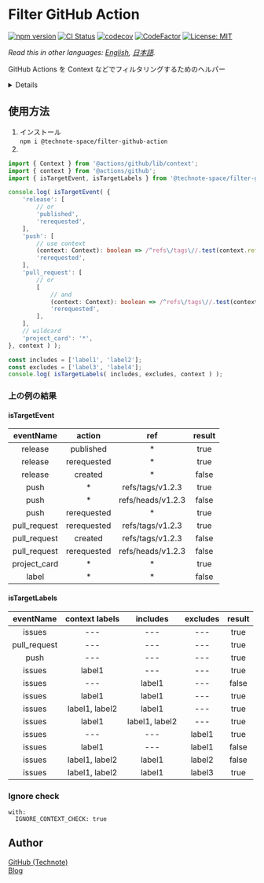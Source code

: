# Filter GitHub Action

[![npm version](https://badge.fury.io/js/%40technote-space%2Ffilter-github-action.svg)](https://badge.fury.io/js/%40technote-space%2Ffilter-github-action)
[![CI Status](https://github.com/technote-space/filter-github-action/workflows/CI/badge.svg)](https://github.com/technote-space/filter-github-action/actions)
[![codecov](https://codecov.io/gh/technote-space/filter-github-action/branch/master/graph/badge.svg)](https://codecov.io/gh/technote-space/filter-github-action)
[![CodeFactor](https://www.codefactor.io/repository/github/technote-space/filter-github-action/badge)](https://www.codefactor.io/repository/github/technote-space/filter-github-action)
[![License: MIT](https://img.shields.io/badge/License-MIT-blue.svg)](https://github.com/technote-space/filter-github-action/blob/master/LICENSE)

*Read this in other languages: [English](README.md), [日本語](README.ja.md).*

GitHub Actions を Context などでフィルタリングするためのヘルパー

<!-- START doctoc generated TOC please keep comment here to allow auto update -->
<!-- DON'T EDIT THIS SECTION, INSTEAD RE-RUN doctoc TO UPDATE -->
<details>
<summary>Details</summary>

- [使用方法](#%E4%BD%BF%E7%94%A8%E6%96%B9%E6%B3%95)
  - [上の例の結果](#%E4%B8%8A%E3%81%AE%E4%BE%8B%E3%81%AE%E7%B5%90%E6%9E%9C)
  - [Ignore check](#ignore-check)
- [Author](#author)

</details>
<!-- END doctoc generated TOC please keep comment here to allow auto update -->

## 使用方法
1. インストール  
`npm i @technote-space/filter-github-action`
1.   
```typescript
import { Context } from '@actions/github/lib/context';
import { context } from '@actions/github';
import { isTargetEvent, isTargetLabels } from '@technote-space/filter-github-action';

console.log( isTargetEvent( {
	'release': [
		// or
		'published',
		'rerequested',
	],
	'push': [
		// use context
		(context: Context): boolean => /^refs\/tags\//.test(context.ref),
		'rerequested',
	],
	'pull_request': [
		// or
		[
			// and
			(context: Context): boolean => /^refs\/tags\//.test(context.ref),
			'rerequested',
		],
	],
	// wildcard
	'project_card': '*',
}, context ) );

const includes = ['label1', 'label2'];
const excludes = ['label3', 'label4'];
console.log( isTargetLabels( includes, excludes, context ) );
```

### 上の例の結果
#### isTargetEvent
|eventName|action|ref|result|
|:---:|:---:|:---:|:---:|
|release|published|*|true|
|release|rerequested|*|true|
|release|created|*|false|
|push|*|refs/tags/v1.2.3|true|
|push|*|refs/heads/v1.2.3|false|
|push|rerequested|*|true|
|pull_request|rerequested|refs/tags/v1.2.3|true|
|pull_request|created|refs/tags/v1.2.3|false|
|pull_request|rerequested|refs/heads/v1.2.3|false|
|project_card|*|*|true|
|label|*|*|false|

#### isTargetLabels
|eventName|context labels|includes|excludes|result|
|:---:|:---:|:---:|:---:|:---:|
|issues|---|---|---|true|
|pull_request|---|---|---|true|
|push|---|---|---|true|
|issues|label1|---|---|true|
|issues|---|label1|---|false|
|issues|label1|label1|---|true|
|issues|label1, label2|label1|---|true|
|issues|label1|label1, label2|---|true|
|issues|---|---|label1|true|
|issues|label1|---|label1|false|
|issues|label1, label2|label1|label2|false|
|issues|label1, label2|label1|label3|true|

### Ignore check
```
with:
  IGNORE_CONTEXT_CHECK: true
```

## Author
[GitHub (Technote)](https://github.com/technote-space)  
[Blog](https://technote.space)
